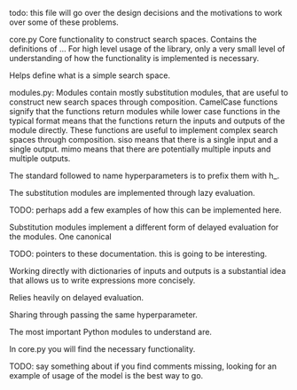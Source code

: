 

todo: this file will go over the design decisions and the motivations to work
over some of these problems.

core.py
Core functionality to construct search spaces. Contains the definitions of ...
For high level usage of the library, only a very small level of understanding of
how the functionality is implemented is necessary.

Helps define what is a simple search space.

modules.py:
Modules contain mostly substitution modules, that are useful to construct new
search spaces through composition.
CamelCase functions signify that the functions return modules while lower case
functions in the typical format means that the functions return the inputs and
outputs of the module directly.
These functions are useful to implement complex search spaces through composition.
siso means that there is a single input and a single output.
mimo means that there are potentially multiple inputs and multiple outputs.

The standard followed to name hyperparameters is to prefix them with h_.

The substitution modules are implemented through lazy evaluation.

TODO: perhaps add a few examples of how this can be implemented here.

Substitution modules implement a different form of delayed evaluation for the
modules. One canonical

TODO: pointers to these documentation. this is going to be interesting.

Working directly with dictionaries of inputs and outputs is a substantial idea
that allows us to write expressions more concisely.

Relies heavily on delayed evaluation.

Sharing through passing the same hyperparameter.

The most important Python modules to understand are.

In core.py you will find the necessary functionality.


TODO: say something about if you find comments missing, looking for an example
of usage of the model is the best way to go.



